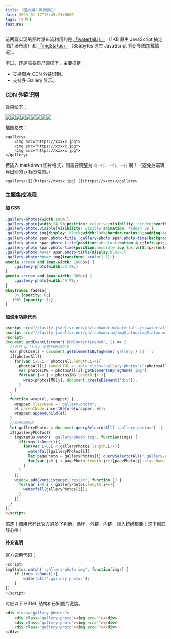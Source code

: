 ```yaml
---
title: "图片瀑布流折腾记"
date: 2023-01-17T15:49:21+0800
tags: [折腾]
feature: 
---
```


前两篇实现的图片瀑布流利用的是 [「waterfall.js」](https://github.com/raphamorim/waterfall.js) （1KB 原生 JavaScript 搞定图片瀑布流）和 [「imgStatus」](https://github.com/raphamorim/imgStatus) （855bytes 原生 JavaScript 判断多图加载情况）。

不过，还是需要自己调校下，主要搞定：

- 支持图片 CDN 外链识别。
- 支持多 Gallery 显示。

<!--more-->

### CDN 外链识别

效果如下：

<gallery>![](https://cn.bing.com/th?id=OHR.SessileOaks_EN-US1487454928_768x1280.jpg)![](https://cn.bing.com/th?id=OHR.SessileOaks_EN-US1487454928_1280x768.jpg)![](https://cn.bing.com/th?id=OHR.InscriptionWall_EN-US1392173431_1280x768.jpg)![](https://cn.bing.com/th?id=OHR.DonkeyFeast_EN-US1153850805_1280x768.jpg)![](https://cn.bing.com/th?id=OHR.RumeliHisari_EN-US4800002879_1280x768.jpg)![](https://cn.bing.com/th?id=OHR.Umschreibung_EN-US4693850900_768x1280.jpg)![](https://cn.bing.com/th?id=OHR.HummockIce_EN-US4606231645_768x1280.jpg)![](https://cn.bing.com/th?id=OHR.BisonWindCave_EN-US4537340482_1280x768.jpg)![](https://cn.bing.com/th?id=OHR.Breckenridge_EN-US4460042968_1280x768.jpg)</gallery>

插图格式：

```
<gallery>
    <img src="https://xxxxx.jpg">
    <img src="https://xxxxx.jpg">
    <img src="https://xxxxx.jpg">
</gallery>
```

若插入  markdown 图片格式，则需要调整为 `同一行、一行、一行` 啊！（避免后端转译出别的 p 标签啥的。）

```
<gallery>![](https://xxxxx.jpg)![](https://xxxx)</gallery>
```

### 主题集成流程

#### 加 CSS

```css
.gallery-photos{width:100%;}
.gallery-photo{width:24.9%;position: relative;visibility: hidden;overflow: hidden;}
.gallery-photo.visible{visibility: visible;animation: fadeIn 2s;}
.gallery-photo img{display: block;width:100%;border-radius:0;padding:4px;animation: fadeIn 1s;cursor: pointer;transition: all .4s ease-in-out;}
.gallery-photo span.photo-title,.gallery-photo span.photo-time{background: rgba(0, 0, 0, 0.3);padding:0px 8px;font-size:0.9rem;color: #fff;display:none;animation: fadeIn 1s;}
.gallery-photo span.photo-title{position:absolute;bottom:4px;left:4px;}
.gallery-photo span.photo-time{position:absolute;top:4px;left:4px;font-size:0.8rem;}
.gallery-photo:hover span.photo-title{display:block;}
.gallery-photo:hover img{transform: scale(1.1);}
@media screen and (max-width: 1800px) {
	.gallery-photo{width:33.3%;}
}
@media screen and (max-width: 860px) {
	.gallery-photo{width:49.9%;}
}
@keyframes fadeIn{
	0% {opacity: 0;}
   100% {opacity: 1;}
}
```

#### 加调用功能代码

```html
<script src="//fastly.jsdelivr.net/gh/raphamorim/waterfall.js/waterfall.min.js"></script>
<script src="//fastly.jsdelivr.net/gh/raphamorim/imgStatus/imgStatus.min.js"></script>
<script>
document.addEventListener('DOMContentLoaded', () => {
  //外链 gallery 标签相册瀑布流
  var photosAll = document.getElementsByTagName('gallery') || '';
  if(photosAll){
    for(var i=0;i < photosAll.length;i++){
      photosAll[i].innerHTML = '<div class="gallery-photos">'+photosAll[i].innerHTML+'</div>'
      var photosIMG = photosAll[i].getElementsByTagName('img')
      for(var j=0;j < photosIMG.length;j++){
        wrap(photosIMG[j], document.createElement('div'));
      }
    }
  }
  function wrap(el, wrapper) {
    wrapper.className = "gallery-photo";
    el.parentNode.insertBefore(wrapper, el);
    wrapper.appendChild(el);
  }
  //相册瀑布流
  let galleryPhotos = document.querySelectorAll('.gallery-photos') || ''
  if(galleryPhotos){
    imgStatus.watch('.gallery-photo img', function(imgs) {
      if(imgs.isDone()){
        for(var i=0;i < galleryPhotos.length;i++){
          waterfall(galleryPhotos[i]);
          let pagePhoto = galleryPhotos[i].querySelectorAll('.gallery-photo');
          for(var j=0;j < pagePhoto.length;j++){pagePhoto[j].className += " visible"};
        }
      }
    });
    window.addEventListener('resize', function () {
      for(var i=0;i < galleryPhotos.length;i++){
        waterfall(galleryPhotos[i]);
      }
    });
  }
});
</script>
```

搞定！调用代码比官方的多了判断、循环，外链、内链、淡入统统都要！这下彻底舒心咯！

#### 补充说明

官方调用代码：

```JavaScript
<script>
imgStatus.watch('.gallery-photo img', function(imgs) {
    if (imgs.isDone()){
        waterfall('.gallery-photos');
    }
});
</script>
```

对应以下 HTML 结构和已知图片宽度。

```html
<div class="gallery-photos">
    <div class="gallery-photo"><img src=""></div>
    <div class="gallery-photo"><img src=""></div>
    <div class="gallery-photo"><img src=""></div>
</div>
```